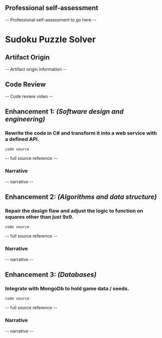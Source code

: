 ## Professional self-assessment
-- Professional self-assessment to go here --

# Sudoku Puzzle Solver
## Artifact Origin
-- Artifact origin information --

## Code Review
-- Code review video --

## Enhancement 1: *(Software design and engineering)*
### Rewrite the code in C# and transform it into a web service with a defined API. 
```
code source 
```
-- full source reference --

### Narrative
-- narrative --

## Enhancement 2: *(Algorithms and data structure)*
### Repair the design flaw and adjust the logic to function on squares other than just 9x9. 
```
code source
```
-- full source reference --

### Narrative
-- narrative --

## Enhancement 3: *(Databases)*
### Integrate with MongoDb to hold game data / seeds. 
```
code source
```
-- full source reference --

### Narrative
-- narrative --
